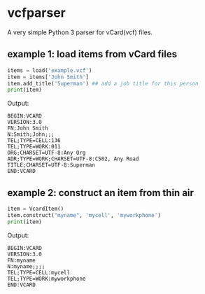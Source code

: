 # vcfparser

A very simple Python 3 parser for vCard(vcf) files.



## example 1: load items from vCard files
```python
items = load('example.vcf')  
item = items['John Smith']
item.add_title('Superman') ## add a job title for this person
print(item)
```

Output:

```
BEGIN:VCARD
VERSION:3.0
FN:John Smith
N:Smith;John;;;
TEL;TYPE=CELL:136
TEL;TYPE=WORK:011
ORG;CHARSET=UTF-8:Any Org
ADR;TYPE=WORK;CHARSET=UTF-8:C502, Any Road
TITLE;CHARSET=UTF-8:Superman
END:VCARD
```


## example 2: construct an item from thin air
```python
item = VcardItem()
item.construct("myname", 'mycell', 'myworkphone')
print(item)
```

Output:

```
BEGIN:VCARD
VERSION:3.0
FN:myname
N:myname;;;;
TEL;TYPE=CELL:mycell
TEL;TYPE=WORK:myworkphone
END:VCARD
```
